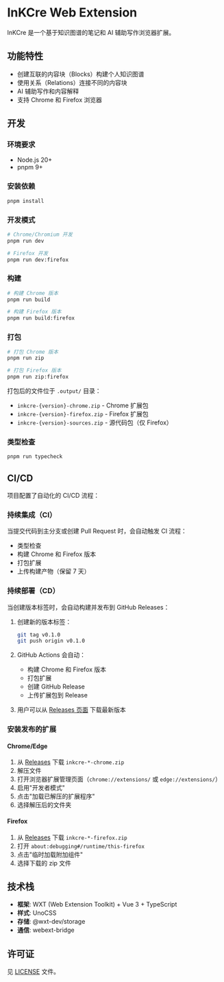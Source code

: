 # InKCre Web Extension

InKCre 是一个基于知识图谱的笔记和 AI 辅助写作浏览器扩展。

## 功能特性

- 创建互联的内容块（Blocks）构建个人知识图谱
- 使用关系（Relations）连接不同的内容块
- AI 辅助写作和内容解释
- 支持 Chrome 和 Firefox 浏览器

## 开发

### 环境要求

- Node.js 20+
- pnpm 9+

### 安装依赖

```bash
pnpm install
```

### 开发模式

```bash
# Chrome/Chromium 开发
pnpm run dev

# Firefox 开发
pnpm run dev:firefox
```

### 构建

```bash
# 构建 Chrome 版本
pnpm run build

# 构建 Firefox 版本
pnpm run build:firefox
```

### 打包

```bash
# 打包 Chrome 版本
pnpm run zip

# 打包 Firefox 版本
pnpm run zip:firefox
```

打包后的文件位于 `.output/` 目录：
- `inkcre-{version}-chrome.zip` - Chrome 扩展包
- `inkcre-{version}-firefox.zip` - Firefox 扩展包
- `inkcre-{version}-sources.zip` - 源代码包（仅 Firefox）

### 类型检查

```bash
pnpm run typecheck
```

## CI/CD

项目配置了自动化的 CI/CD 流程：

### 持续集成（CI）

当提交代码到主分支或创建 Pull Request 时，会自动触发 CI 流程：

- 类型检查
- 构建 Chrome 和 Firefox 版本
- 打包扩展
- 上传构建产物（保留 7 天）

### 持续部署（CD）

当创建版本标签时，会自动构建并发布到 GitHub Releases：

1. 创建新的版本标签：
   ```bash
   git tag v0.1.0
   git push origin v0.1.0
   ```

2. GitHub Actions 会自动：
   - 构建 Chrome 和 Firefox 版本
   - 打包扩展
   - 创建 GitHub Release
   - 上传扩展包到 Release

3. 用户可以从 [Releases 页面](https://github.com/InKCre/client-webext/releases) 下载最新版本

### 安装发布的扩展

#### Chrome/Edge

1. 从 [Releases](https://github.com/InKCre/client-webext/releases) 下载 `inkcre-*-chrome.zip`
2. 解压文件
3. 打开浏览器扩展管理页面（`chrome://extensions/` 或 `edge://extensions/`）
4. 启用"开发者模式"
5. 点击"加载已解压的扩展程序"
6. 选择解压后的文件夹

#### Firefox

1. 从 [Releases](https://github.com/InKCre/client-webext/releases) 下载 `inkcre-*-firefox.zip`
2. 打开 `about:debugging#/runtime/this-firefox`
3. 点击"临时加载附加组件"
4. 选择下载的 zip 文件

## 技术栈

- **框架**: WXT (Web Extension Toolkit) + Vue 3 + TypeScript
- **样式**: UnoCSS
- **存储**: @wxt-dev/storage
- **通信**: webext-bridge

## 许可证

见 [LICENSE](LICENSE) 文件。
